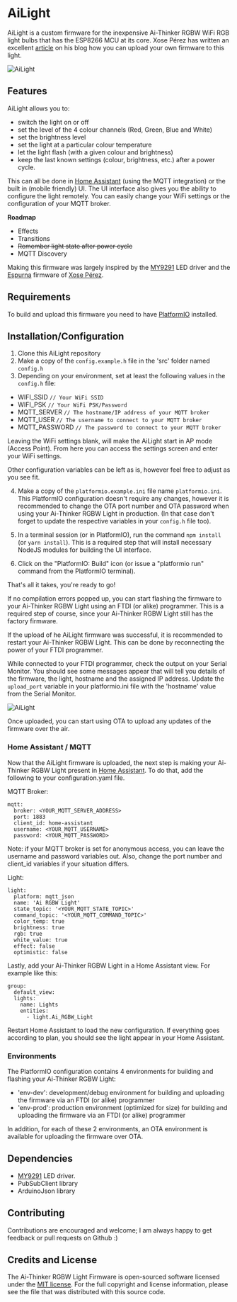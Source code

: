 # AiLight

AiLight is a custom firmware for the inexpensive Ai-Thinker RGBW WiFi RGB light bulbs that has the ESP8266 MCU at its core. Xose Pérez has written an excellent [article](http://tinkerman.cat/ailight-hackable-rgbw-light-bulb/) on his blog how you can upload your own firmware to this light.

![AiLight](https://www.sachatelgenhof.nl/user/pages/02.blog/ailight/screen1_m.png)

## Features

AiLight allows you to:

- switch the light on or off
- set the level of the 4 colour channels (Red, Green, Blue and White)
- set the brightness level
- set the light at a particular colour temperature
- let the light flash (with a given colour and brightness)
- keep the last known settings (colour, brightness, etc.) after a power cycle.

This can all be done in [Home Assistant](https://home-assistant.io) (using the MQTT integration) or the built in (mobile friendly) UI. The UI interface also gives you the ability to configure the light remotely. You can easily change your WiFi settings or the configuration of your MQTT broker.

**Roadmap**

- Effects
- Transitions
- ~~Remember light state after power cycle~~
- MQTT Discovery

Making this firmware was largely inspired by the [MY9291](https://github.com/xoseperez/my9291) LED driver and the [Espurna](https://bitbucket.org/xoseperez/espurna) firmware of [Xose Pérez](https://github.com/xoseperez).

## Requirements

To build and upload this firmware you need to have [PlatformIO](http://platformio.org/) installed.

## Installation/Configuration

1. Clone this AiLight repository
2. Make a copy of the `config.example.h` file in the 'src' folder named `config.h`
3. Depending on your environment, set at least the following values in the `config.h` file:

  - WIFI_SSID `// Your WiFi SSID`
  - WIFI_PSK `// Your WiFi PSK/Password`
  - MQTT_SERVER `// The hostname/IP address of your MQTT broker`
  - MQTT_USER `// The username to connect to your MQTT broker`
  - MQTT_PASSWORD `// The password to connect to your MQTT broker`
  
  Leaving the WiFi settings blank, will make the AiLight start in AP mode (Access Point). From here you can access the   settings screen and enter your WiFi settings.

  Other configuration variables can be left as is, however feel free to adjust as you see fit.

4. Make a copy of the `platformio.example.ini` file name `platformio.ini`. This PlatformIO configuration doesn't require any changes, however it is recommended to change the OTA port number and OTA password when using your Ai-Thinker RGBW Light in production. (In that case don't forget to update the respective variables in your `config.h` file too).

5. In a terminal session (or in PlatformIO), run the command `npm install` (or `yarn install`). This is a required step that will install necessary NodeJS modules for building the UI interface.

6. Click on the "PlatformIO: Build" icon (or issue a "platformio run" command from the PlatformIO terminal).

That's all it takes, you're ready to go!

If no compilation errors popped up, you can start flashing the firmware to your Ai-Thinker RGBW Light using an FTDI (or alike) programmer. This is a required step of course, since your Ai-Thinker RGBW Light still has the factory firmware.

If the upload of he AiLight firmware was successful, it is recommended to restart your Ai-Thinker RGBW Light. This can be done by reconnecting the power of your FTDI programmer.

While connected to your FTDI programmer, check the output on your Serial Monitor. You should see some messages appear that will tell you details of the firmware, the light, hostname and the assigned IP address. Update the `upload_port` variable in your platformio.ini file with the 'hostname' value from the Serial Monitor.

![AiLight](https://www.sachatelgenhof.nl/user/pages/02.blog/ailight/terminal.png)

Once uploaded, you can start using OTA to upload any updates of the firmware over the air.


### Home Assistant / MQTT
Now that the AiLight firmware is uploaded, the next step is making your Ai-Thinker RGBW Light present in [Home Assistant](https://home-assistant.io). To do that, add the following to your configuration.yaml file.

MQTT Broker:

    mqtt:
      broker: <YOUR_MQTT_SERVER_ADDRESS>
      port: 1883
      client_id: home-assistant
      username: <YOUR_MQTT_USERNAME>
      password: <YOUR_MQTT_PASSWORD>
Note: if your MQTT broker is set for anonymous access, you can leave the username and password variables out. Also, change the port number and client_id variables if your situation differs.

Light:

    light:
      platform: mqtt_json
      name: 'Ai RGBW Light'
      state_topic: '<YOUR_MQTT_STATE_TOPIC>'
      command_topic: '<YOUR_MQTT_COMMAND_TOPIC>'
      color_temp: true
      brightness: true
      rgb: true
      white_value: true
      effect: false
      optimistic: false

Lastly, add your Ai-Thinker RGBW Light in a Home Assistant view. For example like this:

    group:
      default_view:
      lights:
        name: Lights
        entities:
          - light.Ai_RGBW_Light

Restart Home Assistant to load the new configuration. If everything goes according to plan, you should see the light appear in your Home Assistant.

### Environments

The PlatformIO configuration contains 4 environments for building and flashing your Ai-Thinker RGBW Light:

- 'env-dev': development/debug environment for building and uploading the firmware via an FTDI (or alike) programmer
- 'env-prod': production environment (optimized for size) for building and uploading the firmware via an FTDI (or alike) programmer

In addition, for each of these 2 environments, an OTA environment is available for uploading the firmware over OTA.

## Dependencies

- [MY9291](https://github.com/xoseperez/my9291) LED driver.
- PubSubClient library
- ArduinoJson library

## Contributing

Contributions are encouraged and welcome; I am always happy to get feedback or pull requests on Github :)

## Credits and License

The Ai-Thinker RGBW Light Firmware is open-sourced software licensed under the [MIT license](http://opensource.org/licenses/MIT). For the full copyright and license information, please see the <license> file that was distributed with this source code.</license>
